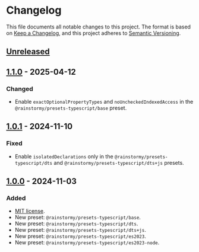 # Changelog

This file documents all notable changes to this project. The format is based
on [Keep a Changelog](https://keepachangelog.com/en/1.1.0), and this project
adheres to [Semantic Versioning](https://semver.org/spec/v2.0.0.html).

## [Unreleased]

## [1.1.0] - 2025-04-12
### Changed
- Enable `exactOptionalPropertyTypes` and `noUncheckedIndexedAccess` in the
  `@rainstormy/presets-typescript/base` preset.

## [1.0.1] - 2024-11-10
### Fixed
- Enable `isolatedDeclarations` only in the `@rainstormy/presets-typescript/dts`
  and `@rainstormy/presets-typescript/dts+js` presets.

## [1.0.0] - 2024-11-03
### Added
- [MIT license](https://choosealicense.com/licenses/mit).
- New preset: `@rainstormy/presets-typescript/base`.
- New preset: `@rainstormy/presets-typescript/dts`.
- New preset: `@rainstormy/presets-typescript/dts+js`.
- New preset: `@rainstormy/presets-typescript/es2023`.
- New preset: `@rainstormy/presets-typescript/es2023-node`.

[unreleased]: https://github.com/rainstormy/presets-typescript/compare/v1.1.0...HEAD
[1.1.0]: https://github.com/rainstormy/presets-typescript/compare/v1.0.1...v1.1.0
[1.0.1]: https://github.com/rainstormy/presets-typescript/compare/v1.0.0...v1.0.1
[1.0.0]: https://github.com/rainstormy/presets-typescript/releases/tag/v1.0.0
